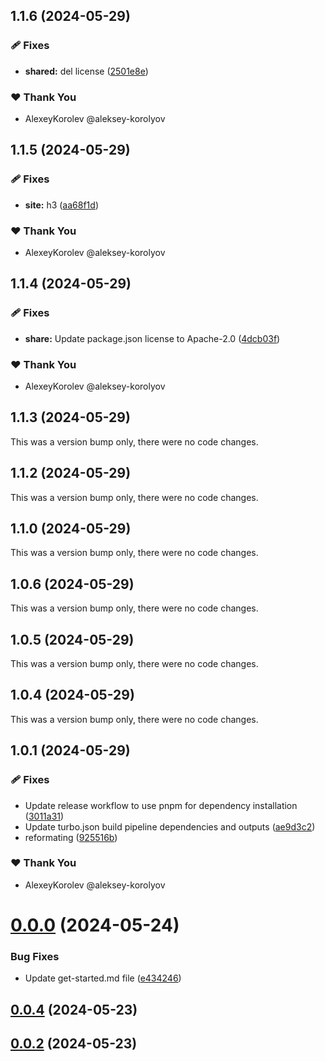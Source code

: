 ## 1.1.6 (2024-05-29)


### 🩹 Fixes

- **shared:** del license ([2501e8e](https://github.com/jilarganti/arvis/commit/2501e8e))

### ❤️  Thank You

- AlexeyKorolev @aleksey-korolyov

## 1.1.5 (2024-05-29)


### 🩹 Fixes

- **site:** h3 ([aa68f1d](https://github.com/jilarganti/arvis/commit/aa68f1d))

### ❤️  Thank You

- AlexeyKorolev @aleksey-korolyov

## 1.1.4 (2024-05-29)


### 🩹 Fixes

- **share:** Update package.json license to Apache-2.0 ([4dcb03f](https://github.com/jilarganti/arvis/commit/4dcb03f))

### ❤️  Thank You

- AlexeyKorolev @aleksey-korolyov

## 1.1.3 (2024-05-29)

This was a version bump only, there were no code changes.

## 1.1.2 (2024-05-29)

This was a version bump only, there were no code changes.

## 1.1.0 (2024-05-29)

This was a version bump only, there were no code changes.

## 1.0.6 (2024-05-29)

This was a version bump only, there were no code changes.

## 1.0.5 (2024-05-29)

This was a version bump only, there were no code changes.

## 1.0.4 (2024-05-29)

This was a version bump only, there were no code changes.

## 1.0.1 (2024-05-29)


### 🩹 Fixes

- Update release workflow to use pnpm for dependency installation ([3011a31](https://github.com/jilarganti/arvis/commit/3011a31))
- Update turbo.json build pipeline dependencies and outputs ([ae9d3c2](https://github.com/jilarganti/arvis/commit/ae9d3c2))
- reformating ([925516b](https://github.com/jilarganti/arvis/commit/925516b))

### ❤️  Thank You

- AlexeyKorolev @aleksey-korolyov

# [0.0.0](https://github.com/jilarganti/arvis/compare/v0.0.4...v0.0.0) (2024-05-24)


### Bug Fixes

* Update get-started.md file ([e434246](https://github.com/jilarganti/arvis/commit/e434246b3b3b77369a02584f37f586663fe22153))



## [0.0.4](https://github.com/jilarganti/arvis/compare/v0.0.3...v0.0.4) (2024-05-23)

## [0.0.2](https://github.com/jilarganti/arvis/compare/v0.0.3...v0.0.2) (2024-05-23)
